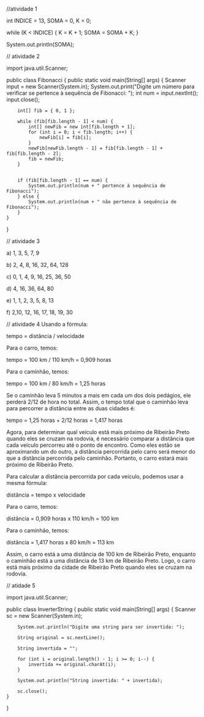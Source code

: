 //atividade 1

int INDICE = 13, SOMA = 0, K = 0;

while (K < INDICE) {
    K = K + 1;
    SOMA = SOMA + K;
}

System.out.println(SOMA);



// atividade 2 

import java.util.Scanner;

public class Fibonacci {
    public static void main(String[] args) {
        Scanner input = new Scanner(System.in);
        System.out.print("Digite um número para verificar se pertence à sequência de Fibonacci: ");
        int num = input.nextInt();
        input.close();

        int[] fib = { 0, 1 };
        
        while (fib[fib.length - 1] < num) {
            int[] newFib = new int[fib.length + 1];
            for (int i = 0; i < fib.length; i++) {
                newFib[i] = fib[i];
            }
            newFib[newFib.length - 1] = fib[fib.length - 1] + fib[fib.length - 2];
            fib = newFib;
        }

 
        if (fib[fib.length - 1] == num) {
            System.out.println(num + " pertence à sequência de Fibonacci");
        } else {
            System.out.println(num + " não pertence à sequência de Fibonacci");
        }
    }
}

// atividade 3

a) 1, 3, 5, 7, 9

b) 2, 4, 8, 16, 32, 64, 128

c) 0, 1, 4, 9, 16, 25, 36, 50

d) 4, 16, 36, 64, 80

e) 1, 1, 2, 3, 5, 8, 13

f) 2,10, 12, 16, 17, 18, 19, 30

// atividade 4
 Usando a fórmula:

tempo = distância / velocidade

Para o carro, temos:

tempo = 100 km / 110 km/h = 0,909 horas

Para o caminhão, temos:

tempo = 100 km / 80 km/h = 1,25 horas

Se o caminhão leva 5 minutos a mais em cada um dos dois pedágios, ele perderá 2/12 de hora no total. Assim, o tempo total que o caminhão leva para percorrer a distância entre as duas cidades é:

tempo = 1,25 horas + 2/12 horas = 1,417 horas

Agora, para determinar qual veículo está mais próximo de Ribeirão Preto quando eles se cruzam na rodovia, é necessário comparar a distância que cada veículo percorreu até o ponto de encontro. Como eles estão se aproximando um do outro, a distância percorrida pelo carro será menor do que a distância percorrida pelo caminhão. Portanto, o carro estará mais próximo de Ribeirão Preto.

Para calcular a distância percorrida por cada veículo, podemos usar a mesma fórmula:

distância = tempo x velocidade

Para o carro, temos:

distância = 0,909 horas x 110 km/h = 100 km

Para o caminhão, temos:

distância = 1,417 horas x 80 km/h = 113 km

Assim, o carro está a uma distância de 100 km de Ribeirão Preto, enquanto o caminhão está a uma distância de 13 km de Ribeirão Preto. Logo, o carro está mais próximo da cidade de Ribeirão Preto quando eles se cruzam na rodovia.

// atidade 5

import java.util.Scanner;

public class InverterString {
    public static void main(String[] args) {
        Scanner sc = new Scanner(System.in);
        
        System.out.println("Digite uma string para ser invertida: ");
        
        String original = sc.nextLine();
        
        String invertida = "";
        
        for (int i = original.length() - 1; i >= 0; i--) {
            invertida += original.charAt(i);
        }

        System.out.println("String invertida: " + invertida);

        sc.close();
    }
}

